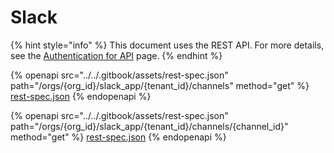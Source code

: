 # Slack

{% hint style="info" %}
This document uses the REST API. For more details, see the [Authentication for API](../authentication-for-api/) page.
{% endhint %}

{% openapi src="../../.gitbook/assets/rest-spec.json" path="/orgs/{org_id}/slack_app/{tenant_id}/channels" method="get" %}
[rest-spec.json](../../.gitbook/assets/rest-spec.json)
{% endopenapi %}

{% openapi src="../../.gitbook/assets/rest-spec.json" path="/orgs/{org_id}/slack_app/{tenant_id}/channels/{channel_id}" method="get" %}
[rest-spec.json](../../.gitbook/assets/rest-spec.json)
{% endopenapi %}
